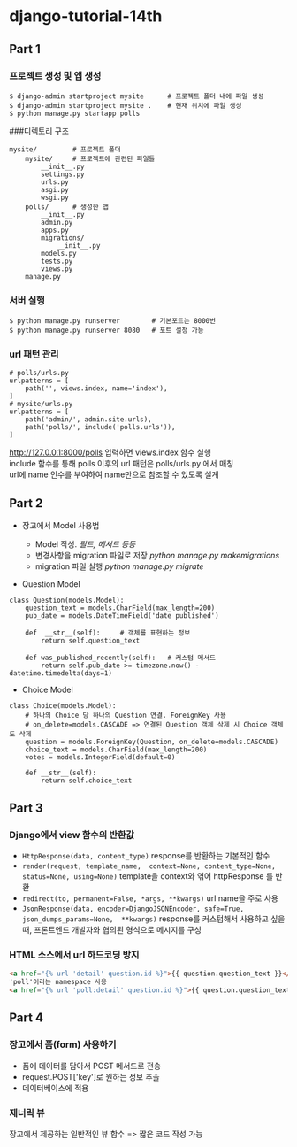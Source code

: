 # django-tutorial-14th
## Part 1
### 프로젝트 생성 및 앱 생성
```
$ django-admin startproject mysite      # 프로젝트 폴더 내에 파일 생성
$ django-admin startproject mysite .    # 현재 위치에 파일 생성
$ python manage.py startapp polls
```
###디렉토리 구조
```
mysite/         # 프로젝트 폴더
    mysite/     # 프로젝트에 관련된 파일들
        __init__.py
        settings.py
        urls.py
        asgi.py
        wsgi.py
    polls/      # 생성한 앱
        __init__.py
        admin.py
        apps.py
        migrations/
            __init__.py
        models.py
        tests.py
        views.py
    manage.py
```
### 서버 실행
```
$ python manage.py runserver        # 기본포트는 8000번
$ python manage.py runserver 8080   # 포트 설정 가능
```

### url 패턴 관리
```
# polls/urls.py
urlpatterns = [
    path('', views.index, name='index'),
]
# mysite/urls.py
urlpatterns = [
    path('admin/', admin.site.urls),
    path('polls/', include('polls.urls')),
]
```
http://127.0.0.1:8000/polls 입력하면 views.index 함수 실행   
include 함수를 통해 polls 이후의 url 패턴은 polls/urls.py 에서 매칭   
url에 name 인수를 부여하여 name만으로 참조할 수 있도록 설계


## Part 2
- 장고에서 Model 사용법
  - Model 작성. _필드, 메서드 등등_
  - 변경사항을 migration 파일로 저장 _python manage.py makemigrations_
  - migration 파일 실행 _python manage.py migrate_


- Question Model
```
class Question(models.Model):
    question_text = models.CharField(max_length=200)
    pub_date = models.DateTimeField('date published')

    def  __str__(self):     # 객체를 표현하는 정보
        return self.question_text

    def was_published_recently(self):   # 커스텀 메서드
        return self.pub_date >= timezone.now() - datetime.timedelta(days=1)
```
- Choice Model
```
class Choice(models.Model):
    # 하나의 Choice 당 하나의 Question 연결. ForeignKey 사용
    # on_delete=models.CASCADE => 연결된 Question 객체 삭제 시 Choice 객체도 삭제
    question = models.ForeignKey(Question, on_delete=models.CASCADE)
    choice_text = models.CharField(max_length=200)
    votes = models.IntegerField(default=0)

    def __str__(self):
        return self.choice_text
```
## Part 3
### Django에서 view 함수의 반환값
- `HttpResponse(data, content_type)` response를 반환하는 기본적인 함수
- `render(request, template_name, 
context=None, content_type=None, status=None, using=None)` template을 context와 엮어 httpResponse 를 반환
- `redirect(to, permanent=False, *args, **kwargs)` url name을 주로 사용
- `JsonResponse(data, encoder=DjangoJSONEncoder,
             safe=True, json_dumps_params=None, 
             **kwargs)` response를 커스텀해서 사용하고 싶을 때, 프론트엔드 개발자와 협의된 형식으로 메시지를 구성

### HTML 소스에서 url 하드코딩 방지
```html
<a href="{% url 'detail' question.id %}">{{ question.question_text }}</a>
'poll'이라는 namespace 사용
<a href="{% url 'poll:detail' question.id %}">{{ question.question_text }}</a>
```
## Part 4
### 장고에서 폼(form) 사용하기
- 폼에 데이터를 담아서 POST 메서드로 전송
- request.POST['key']로 원하는 정보 추출
- 데이터베이스에 적용

### 제너릭 뷰
장고에서 제공하는 일반적인 뷰 함수 => 짧은 코드 작성 가능

